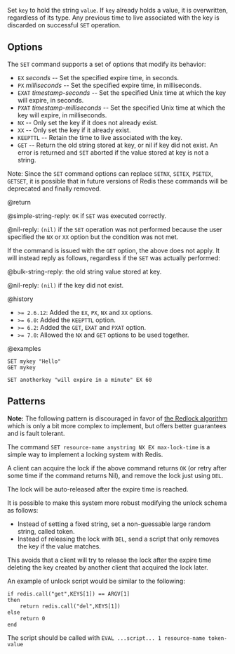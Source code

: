 Set `key` to hold the string `value`. If `key` already holds a value, it is
overwritten, regardless of its type. Any previous time to live associated with
the key is discarded on successful `SET` operation.

## Options

The `SET` command supports a set of options that modify its behavior:

- `EX` _seconds_ -- Set the specified expire time, in seconds.
- `PX` _milliseconds_ -- Set the specified expire time, in milliseconds.
- `EXAT` _timestamp-seconds_ -- Set the specified Unix time at which the key
  will expire, in seconds.
- `PXAT` _timestamp-milliseconds_ -- Set the specified Unix time at which the
  key will expire, in milliseconds.
- `NX` -- Only set the key if it does not already exist.
- `XX` -- Only set the key if it already exist.
- `KEEPTTL` -- Retain the time to live associated with the key.
- `GET` -- Return the old string stored at key, or nil if key did not exist. An
  error is returned and `SET` aborted if the value stored at key is not a
  string.

Note: Since the `SET` command options can replace `SETNX`, `SETEX`, `PSETEX`,
`GETSET`, it is possible that in future versions of Redis these commands will be
deprecated and finally removed.

@return

@simple-string-reply: `OK` if `SET` was executed correctly.

@nil-reply: `(nil)` if the `SET` operation was not performed because the user
specified the `NX` or `XX` option but the condition was not met.

If the command is issued with the `GET` option, the above does not apply. It
will instead reply as follows, regardless if the `SET` was actually performed:

@bulk-string-reply: the old string value stored at key.

@nil-reply: `(nil)` if the key did not exist.

@history

- `>= 2.6.12`: Added the `EX`, `PX`, `NX` and `XX` options.
- `>= 6.0`: Added the `KEEPTTL` option.
- `>= 6.2`: Added the `GET`, `EXAT` and `PXAT` option.
- `>= 7.0`: Allowed the `NX` and `GET` options to be used together.

@examples

```cli
SET mykey "Hello"
GET mykey

SET anotherkey "will expire in a minute" EX 60
```

## Patterns

**Note:** The following pattern is discouraged in favor of
[the Redlock algorithm](https://redis.io/topics/distlock) which is only a bit
more complex to implement, but offers better guarantees and is fault tolerant.

The command `SET resource-name anystring NX EX max-lock-time` is a simple way to
implement a locking system with Redis.

A client can acquire the lock if the above command returns `OK` (or retry after
some time if the command returns Nil), and remove the lock just using `DEL`.

The lock will be auto-released after the expire time is reached.

It is possible to make this system more robust modifying the unlock schema as
follows:

- Instead of setting a fixed string, set a non-guessable large random string,
  called token.
- Instead of releasing the lock with `DEL`, send a script that only removes the
  key if the value matches.

This avoids that a client will try to release the lock after the expire time
deleting the key created by another client that acquired the lock later.

An example of unlock script would be similar to the following:

    if redis.call("get",KEYS[1]) == ARGV[1]
    then
        return redis.call("del",KEYS[1])
    else
        return 0
    end

The script should be called with `EVAL ...script... 1 resource-name token-value`
